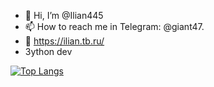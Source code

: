 - 👋 Hi, I’m @Ilian445
- 📫 How to reach me in Telegram: @giant47.
- 🔗 https://ilian.tb.ru/
- Зython dev

<!---
Ilian445/Ilian445 is a ✨ special ✨ repository because its `README.md` (this file) appears on your GitHub profile.
You can click the Preview link to take a look at your changes.
--->
[![Top Langs](https://github-readme-stats.vercel.app/api/top-langs/?username=ilian445&theme=radical)](https://github.com/anuraghazra/github-readme-stats)

